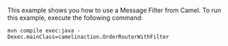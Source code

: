 
This example shows you how to use a Message Filter from Camel. 
To run this example, execute the following command:

    mvn compile exec:java -Dexec.mainClass=camelinaction.OrderRouterWithFilter

